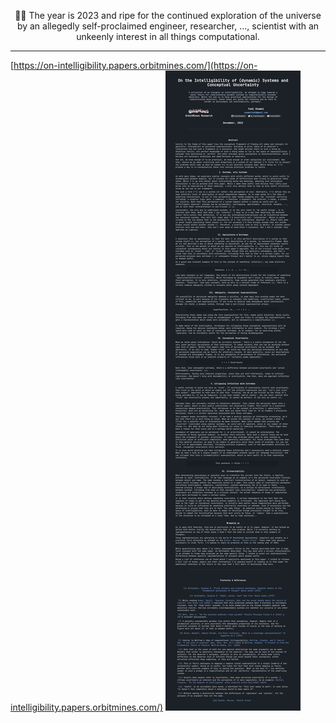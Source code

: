 <p align="center" width="100%">👋👋 The year is 2023 and ripe for the continued exploration of the universe by an allegedly self-proclaimed engineer, researcher, ..., scientist with an unkeenly interest in all things computational.</p>

---

[https://on-intelligibility.papers.orbitmines.com/](https://on-intelligibility.papers.orbitmines.com/)
![2022.On_the_Intelligibility_of_(dynamic)_Systems_and_Conceptual_Uncertainty.jpeg](https://github.com/orbitmines/.github/blob/main/profile/papers/2022.On_the_Intelligibility_of_(dynamic)_Systems_and_Conceptual_Uncertainty.jpeg)
